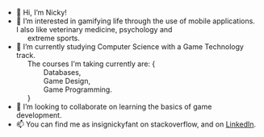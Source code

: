 - 👋 Hi, I’m Nicky!
- 👀 I’m interested in gamifying life through the use of mobile applications. I also like veterinary medicine, psychology and\
     &emsp;&nbsp; extreme sports.
- 🌱 I’m currently studying Computer Science with a Game Technology track.\
     &emsp;&nbsp; The courses I'm taking currently are: {\
     &emsp; &emsp; &emsp; Databases,\
     &emsp; &emsp; &emsp; Game Design,\
     &emsp; &emsp; &emsp; Game Programming.\
     &emsp; &nbsp;}
- 💞️ I’m looking to collaborate on learning the basics of game development.
- 📫 You can find me as insignickyfant on stackoverflow, and on [LinkedIn](www.linkedin.com/in/nicky-schaafsma).

<!---
insignickyfant/insignickyfant is a ✨ special ✨ repository because its `README.md` (this file) appears on your GitHub profile.
You can click the Preview link to take a look at your changes.
--->
